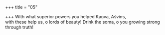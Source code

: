 +++
title = "05"

+++
With what superior powers you helped Kaṇva, Aśvins,  
with these help us, o lords of beauty! Drink the soma, o you growing  strong through truth!  